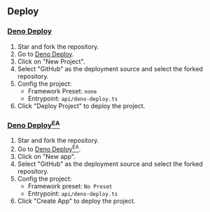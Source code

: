 ## Deploy

### [Deno Deploy](https://dash.deno.com/)

1. Star and fork the repository.
2. Go to [Deno Deploy](https://dash.deno.com/).
3. Click on "New Project".
4. Select "GitHub" as the deployment source and select the forked repository.
5. Config the project:
   - Framework Preset: `none`
   - Entrypoint: `api/deno-deploy.ts`
6. Click "Deploy Project" to deploy the project.

### [Deno Deploy<sup>EA</sup>](https://console.deno.com/)

1. Star and fork the repository.
2. Go to [Deno Deploy<sup>EA</sup>](https://console.deno.com/).
3. Click on "New app".
4. Select "GitHub" as the deployment source and select the forked repository.
5. Config the project:
   - Framework preset: `No Preset`
   - Entrypoint: `api/deno-deploy.ts`
6. Click "Create App" to deploy the project.
